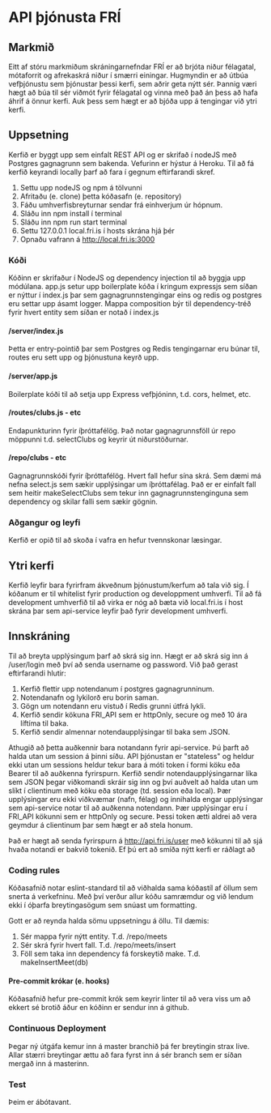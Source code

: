 # API þjónusta FRÍ

## Markmið
Eitt af stóru markmiðum skráningarnefndar FRÍ er að brjóta niður félagatal, mótaforrit og afrekaskrá niður í smærri einingar. Hugmyndin er að útbúa vefþjónustu sem þjónustar þessi kerfi, sem aðrir geta nýtt sér. Þannig væri hægt að búa til sér viðmót fyrir félagatal og vinna með það án þess að hafa áhrif á önnur kerfi. Auk þess sem hægt er að bjóða upp á tengingar við ytri kerfi.

## Uppsetning
Kerfið er byggt upp sem einfalt REST API og er skrifað í nodeJS með Postgres gagnagrunn sem bakenda.  Vefurinn er hýstur á Heroku. Til að fá kerfið keyrandi locally þarf að fara í gegnum eftirfarandi skref.

1. Settu upp nodeJS og npm á tölvunni
2. Afritaðu (e. clone) þetta kóðasafn (e. repository)
3. Fáðu umhverfisbreyturnar sendar frá einhverjum úr hópnum.
4. Sláðu inn npm install í terminal
4. Sláðu inn npm run start terminal
5. Settu 127.0.0.1  local.fri.is í hosts skrána hjá þér
6. Opnaðu vafrann á http://local.fri.is:3000

### Kóði
Kóðinn  er skrifaður í NodeJS og dependency injection til að byggja upp módúlana. app.js setur upp boilerplate kóða í kringum expressjs sem síðan er nýttur í index.js þar sem gagnagrunnstengingar eins og redis og postgres eru settar upp ásamt logger. Mappa composition býr til dependency-tréð fyrir hvert entity sem síðan er notað í index.js

#### /server/index.js
Þetta er entry-pointið þar sem Postgres og Redis tengingarnar eru búnar til, routes eru sett upp og þjónustuna keyrð upp.

#### /server/app.js
Boilerplate kóði til að setja upp Express vefþjóninn, t.d. cors, helmet, etc.

#### /routes/clubs.js - etc
Endapunkturinn fyrir íþróttafélög. Það notar gagnagrunnsföll úr repo möppunni t.d. selectClubs og keyrir út niðurstöðurnar.

#### /repo/clubs - etc
Gagnagrunnskóði fyrir íþróttafélög. Hvert fall hefur sína skrá. Sem dæmi má nefna select.js sem sækir upplýsingar um íþróttafélag. Það er er einfalt fall sem heitir makeSelectClubs sem tekur inn gagnagrunnstenginguna sem dependency og skilar falli sem sækir gögnin.

### Aðgangur og leyfi
Kerfið er opið til að skoða í vafra en hefur tvennskonar læsingar.

## Ytri kerfi
Kerfið leyfir bara fyrirfram ákveðnum þjónustum/kerfum að tala við sig. Í kóðanum er til whitelist fyrir production og developpment umhverfi.  Til að fá development umhverfið til að virka er nóg að bæta við local.fri.is í host skrána þar sem api-service leyfir það fyrir development umhverfi.

## Innskráning
Til að breyta upplýsingum þarf að skrá sig inn. Hægt er að skrá sig inn á /user/login með því að senda username og password. Við það gerast eftirfarandi hlutir:

1. Kerfið flettir upp notendanum í postgres gagnagrunninum.
2. Notendanafn og lykilorð eru borin saman.
3. Gögn um notendann eru vistuð í Redis grunni útfrá lykli.
4. Kerfið sendir kökuna FRI_API sem er httpOnly, secure og með 10 ára líftíma til baka. 
5. Kerfið sendir almennar notendaupplýsingar til baka sem JSON.

Athugið að þetta auðkennir bara notandann fyrir api-service. Þú þarft að halda utan um session á þinni síðu. API þjónustan er "stateless" og heldur ekki utan um sessions heldur tekur bara á móti token í formi köku eða Bearer til að auðkenna fyrirspurn. Kerfið sendir notendaupplýsingarnar líka sem JSON þegar viðkomandi skráir sig inn og því auðvelt að halda utan um slíkt í clientinum með köku eða storage (td. session eða local). Þær upplýsingar eru ekki viðkvæmar (nafn, félag) og innihalda engar upplýsingar sem api-service notar til að auðkenna notendann. Þær upplýsingar eru í FRI_API kökunni sem er httpOnly og secure. Þessi token ætti aldrei að vera geymdur á clientinum þar sem hægt er að stela honum.

Það er hægt að senda fyrirspurn á http://api.fri.is/user með kökunni til að sjá hvaða notandi er bakvið tokenið. Ef þú ert að smíða nýtt kerfi er ráðlagt að 

### Coding rules
Kóðasafnið notar eslint-standard til að viðhalda sama kóðastíl af öllum sem snerta á verkefninu. Með því verður allur kóðu samræmdur og við lendum ekki í óþarfa breytingasögum sem snúast um formatting. 

Gott er að reynda halda sömu uppsetningu á öllu. Til dæmis:
1. Sér mappa fyrir nýtt entity. T.d. /repo/meets
2. Sér skrá fyrir hvert fall. T.d. /repo/meets/insert
3. Föll sem taka inn dependency fá forskeytið make. T.d. makeInsertMeet(db)

#### Pre-commit krókar (e. hooks)
Kóðasafnið hefur pre-commit krók sem keyrir linter til að vera viss um að ekkert sé brotið áður en kóðinn er sendur inn á github.

### Continuous Deployment
Þegar ný útgáfa kemur inn á master branchið þá fer breytingin strax live. Allar stærri breytingar ættu að fara fyrst inn á sér branch sem er síðan mergað inn á masterinn.

### Test
Þeim er ábótavant.
